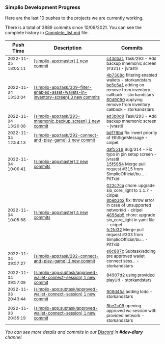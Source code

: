 
### Simplio Development Progress

Here are the last 10 pushes to the projects we are currently working.

There is a total of 3889 commits since 10/09/2021. You can see the complete history in
 [Complete_list.md](Complete_list.md) file.

| Push Time | Description | Commits |
| --- | --- | --- |
| <sub>2022-11-05 18:05:11</sub> | <sub>[[simplio-app:master] 1 new commit](https://github.com/SimplioOfficial/simplio-app/commit/c43dba1ea00f60d334a41e3b76ec40bc5eee9937)</sub> | <sub>[c43dba1](https://github.com/SimplioOfficial/simplio-app/commit/c43dba1ea00f60d334a41e3b76ec40bc5eee9937) Task/293 - Add backup mnemonic screen (#321) - jvrastil</sub> |
| <sub>2022-11-04 13:33:04</sub> | <sub>[[simplio-app:task/309\-filter\-enabled\-asset\-wallets\-in\-inventory\-screen] 3 new commits](https://github.com/SimplioOfficial/simplio-app/compare/15f5954c6139...60d90505b654)</sub> | <sub>[4b7308c](https://github.com/SimplioOfficial/simplio-app/commit/4b7308c2d4ded1e00457b10fb4d7fea9d8078d1c) filtering enabled wallets - storkandstars<br>[be5c5a1](https://github.com/SimplioOfficial/simplio-app/commit/be5c5a14abef401daf9942c198e35d0358cfe8ca) adding on remove from inventory callback - storkandstars<br>[60d9050](https://github.com/SimplioOfficial/simplio-app/commit/60d90505b6549c46d2a457a0485e44e77f43ff04) applying remove from inventory callback - storkandstars</sub> |
| <sub>2022-11-04 13:20:08</sub> | <sub>[[simplio-app:task/293\-mnemonic\_backup\_screen] 1 new commit](https://github.com/SimplioOfficial/simplio-app/commit/ad3b0d9218576e9572967a9e5ac1186ea56af65a)</sub> | <sub>[ad3b0d9](https://github.com/SimplioOfficial/simplio-app/commit/ad3b0d9218576e9572967a9e5ac1186ea56af65a) Task/293 - Add backup mnemonic screen - jvrastil</sub> |
| <sub>2022-11-04 12:54:13</sub> | <sub>[[simplio-app:task/292\-connect\-and\-play\-game] 1 new commit](https://github.com/SimplioOfficial/simplio-app/commit/bdf78bdd12f6c7917a4f49e61b91720a7a0d0d54)</sub> | <sub>[bdf78bd](https://github.com/SimplioOfficial/simplio-app/commit/bdf78bdd12f6c7917a4f49e61b91720a7a0d0d54) fix: invert priority of EthSignMessage - ciripel</sub> |
| <sub>2022-11-04 10:06:41</sub> | <sub>[[simplio-app:master] 2 new commits](https://github.com/SimplioOfficial/simplio-app/compare/fc2fd32cc416...15f5954c6139)</sub> | <sub>[daf5519](https://github.com/SimplioOfficial/simplio-app/commit/daf5519ff0996a523c7e101d6b89d1b7c302161e) Bug/314 - Fix typo in pin setup screen - jvrastil<br>[15f5954](https://github.com/SimplioOfficial/simplio-app/commit/15f5954c6139730806a88dc34ac4cf7b20b558c4) Merge pull request #315 from SimplioOfficial/bu... - PitTxid</sub> |
| <sub>2022-11-04 10:05:58</sub> | <sub>[[simplio-app:master] 4 new commits](https://github.com/SimplioOfficial/simplio-app/compare/1ef3275c69b6...fc2fd32cc416)</sub> | <sub>[022c7ca](https://github.com/SimplioOfficial/simplio-app/commit/022c7ca0b3b8e1a34c47f864f1143487dbc5cf18) chore: upgrade sio_core_light to 1.1.7 - ciripel<br>[8b6b3b2](https://github.com/SimplioOfficial/simplio-app/commit/8b6b3b2ae9c62794f5834820317256e6780d3921) fix: throw error in case of unsupported networkId - ciripel<br>[4655ab5](https://github.com/SimplioOfficial/simplio-app/commit/4655ab52927f7cee5ff4d8e3e14e41a0a3b8cd6a) chore: upgrade sio_core_light in yaml file - ciripel<br>[fc2fd32](https://github.com/SimplioOfficial/simplio-app/commit/fc2fd32cc416871f367b4dcb5a2aae554d8bffec) Merge pull request #303 from SimplioOfficial/bu... - PitTxid</sub> |
| <sub>2022-11-04 09:57:27</sub> | <sub>[[simplio-app:task/292\-connect\-and\-play\-game] 1 new commit](https://github.com/SimplioOfficial/simplio-app/commit/e8c887ca2e950702113f33b2b9315f054fce221d)</sub> | <sub>[e8c887c](https://github.com/SimplioOfficial/simplio-app/commit/e8c887ca2e950702113f33b2b9315f054fce221d) Subtask/adding pre approved wallet connect sess... - storkandstars</sub> |
| <sub>2022-11-04 09:57:08</sub> | <sub>[[simplio-app:subtask/approved\-wallet\-connect\-session] 1 new commit](https://github.com/SimplioOfficial/simplio-app/commit/84907d2eba7610460264e4357695b111eb4a10b9)</sub> | <sub>[84907d2](https://github.com/SimplioOfficial/simplio-app/commit/84907d2eba7610460264e4357695b111eb4a10b9) using provided playUri - storkandstars</sub> |
| <sub>2022-11-03 20:43:44</sub> | <sub>[[simplio-app:subtask/approved\-wallet\-connect\-session] 1 new commit](https://github.com/SimplioOfficial/simplio-app/commit/906d45a8100b63fd73854c5b8edd43604787f74b)</sub> | <sub>[906d45a](https://github.com/SimplioOfficial/simplio-app/commit/906d45a8100b63fd73854c5b8edd43604787f74b) adding todo - storkandstars</sub> |
| <sub>2022-11-03 20:35:19</sub> | <sub>[[simplio-app:subtask/approved\-wallet\-connect\-session] 1 new commit](https://github.com/SimplioOfficial/simplio-app/commit/9be2c098de6cc707b9628f1068763cf625d118f9)</sub> | <sub>[9be2c09](https://github.com/SimplioOfficial/simplio-app/commit/9be2c098de6cc707b9628f1068763cf625d118f9) opening approved wc session with provided network - storkandstars</sub> |

_You can see more details and commits in our [Discord](https://discord.gg/aKhjuwZmdP) in **#dev-diary** channel._
